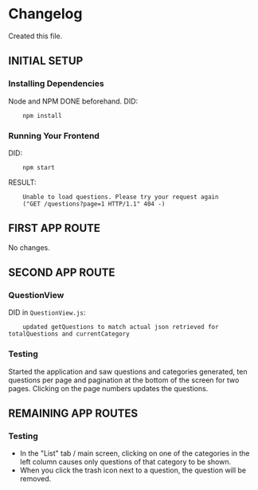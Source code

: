 
# Changelog
Created this file.

## INITIAL SETUP

### Installing Dependencies
Node and NPM DONE beforehand.
DID:
```
    npm install
```

### Running Your Frontend
DID:    
```
    npm start
```
RESULT:
```
    Unable to load questions. Please try your request again
    ("GET /questions?page=1 HTTP/1.1" 404 -)
```

## FIRST APP ROUTE
No changes.

## SECOND APP ROUTE

### QuestionView
DID in `QuestionView.js`:
```
    updated getQuestions to match actual json retrieved for totalQuestions and currentCategory
```

### Testing
Started the application and saw questions and categories generated, ten questions per page and pagination at the bottom of the screen for two pages. Clicking on the page numbers updates the questions.

## REMAINING APP ROUTES

### Testing
* In the "List" tab / main screen, clicking on one of the categories in the left column causes only questions of that category to be shown.
* When you click the trash icon next to a question, the question will be removed.

